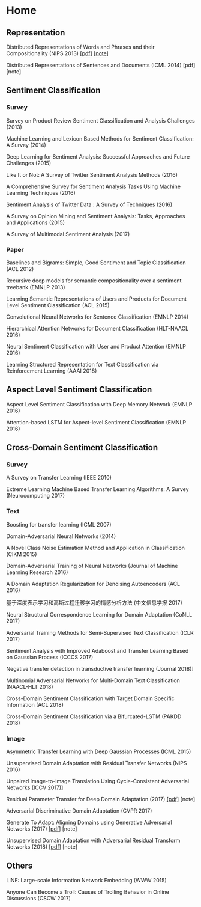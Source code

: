 # Home

## Representation

Distributed Representations of Words and Phrases and their Compositionality \(NIPS 2013\) \[[pdf](http://papers.nips.cc/paper/5021-distributed-representations-of-words-and-phrases-and-their-compositionality.pdf)\] \[[note](https://wxjing4me.gitbook.io/academic-research/mikolov-2013)\]

Distributed Representations of Sentences and Documents \(ICML 2014\) \[pdf\] \[note\]

## Sentiment Classification

### Survey

Survey on Product Review Sentiment Classification and Analysis Challenges \(2013\)

Machine Learning and Lexicon Based Methods for Sentiment Classification: A Survey \(2014\)

Deep Learning for Sentiment Analysis: Successful Approaches and Future Challenges \(2015\)

Like It or Not: A Survey of Twitter Sentiment Analysis Methods \(2016\)

A Comprehensive Survey for Sentiment Analysis Tasks Using Machine Learning Techniques \(2016\)

Sentiment Analysis of Twitter Data : A Survey of Techniques \(2016\)

A Survey on Opinion Mining and Sentiment Analysis: Tasks, Approaches and Applications \(2015\)

A Survey of Multimodal Sentiment Analysis \(2017\)

### Paper

Baselines and Bigrams: Simple, Good Sentiment and Topic Classification \(ACL 2012\)

Recursive deep models for semantic compositionality over a sentiment treebank \(EMNLP 2013\)

Learning Semantic Representations of Users and Products for Document Level Sentiment Classification \(ACL 2015\)

Convolutional Neural Networks for Sentence Classification \(EMNLP 2014\)

Hierarchical Attention Networks for Document Classification \(HLT-NAACL 2016\)

Neural Sentiment Classification with User and Product Attention \(EMNLP 2016\)

Learning Structured Representation for Text Classification via Reinforcement Learning \(AAAI 2018\)

## Aspect Level Sentiment Classification

Aspect Level Sentiment Classification with Deep Memory Network \(EMNLP 2016\)

Attention-based LSTM for Aspect-level Sentiment Classification \(EMNLP 2016\)

## Cross-Domain Sentiment Classification

### Survey

A Survey on Transfer Learning \(IEEE 2010\)

Extreme Learning Machine Based Transfer Learning Algorithms: A Survey \(Neurocomputing 2017\)

### Text

Boosting for transfer learning \(ICML 2007\)

Domain-Adversarial Neural Networks \(2014\)

A Novel Class Noise Estimation Method and Application in Classification \(CIKM 2015\)

Domain-Adversarial Training of Neural Networks \(Journal of Machine Learning Research 2016\)

A Domain Adaptation Regularization for Denoising Autoencoders \(ACL 2016\)

基于深度表示学习和高斯过程迁移学习的情感分析方法 \(中文信息学报 2017\)

Neural Structural Correspondence Learning for Domain Adaptation \(CoNLL 2017\)

Adversarial Training Methods for Semi-Supervised Text Classification \(ICLR 2017\)

Sentiment Analysis with Improved Adaboost and Transfer Learning Based on Gaussian Process \(ICCCS 2017\)

Negative transfer detection in transductive transfer learning \(Journal 2018\)\]

Multinomial Adversarial Networks for Multi-Domain Text Classification \(NAACL-HLT 2018\)

Cross-Domain Sentiment Classification with Target Domain Specific Information \(ACL 2018\)

Cross-Domain Sentiment Classification via a Bifurcated-LSTM \(PAKDD 2018\)

### Image

Asymmetric Transfer Learning with Deep Gaussian Processes \(ICML 2015\)

Unsupervised Domain Adaptation with Residual Transfer Networks \(NIPS 2016\)

Unpaired Image-to-Image Translation Using Cycle-Consistent Adversarial Networks \(ICCV 2017\)\]

Residual Parameter Transfer for Deep Domain Adaptation \(2017\) [\[pdf\]](https://arxiv.org/pdf/1711.07714.pdf) \[note\]

Adversarial Discriminative Domain Adaptation \(CVPR 2017\)

Generate To Adapt: Aligning Domains using Generative Adversarial Networks \(2017\) [\[pdf\]](https://arxiv.org/pdf/1704.01705.pdf) \[note\]

Unsupervised Domain Adaptation with Adversarial Residual Transform Networks \(2018\) [\[pdf\]](https://arxiv.org/pdf/1804.09578.pdf) \[note\]

## Others

LINE: Large-scale Information Network Embedding \(WWW 2015\)

Anyone Can Become a Troll: Causes of Trolling Behavior in Online Discussions \(CSCW 2017\)









